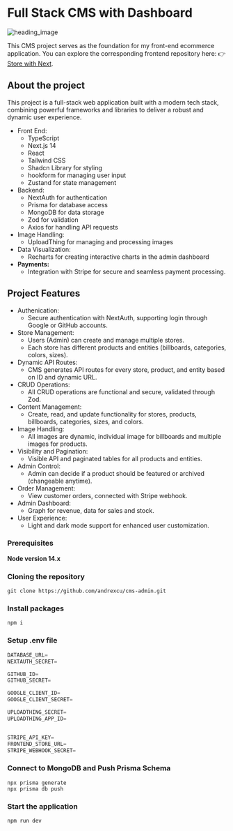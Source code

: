 # Full Stack CMS with Dashboard
![heading_image](https://github.com/andrexcu/cms-admin/assets/137764968/490fadf5-1437-46bb-b8e2-4f430649b7cf)

<!-- Check my front-end ecommerce project using this cms here: https://github.com/andrexcu/store-with-next> -->
This CMS project serves as the foundation for my front-end ecommerce application. You can explore the corresponding frontend repository here: 
👉 <a href="https://github.com/andrexcu/store-with-next">Store with Next</a>.
## About the project
This project is a full-stack web application built with a modern tech stack, combining powerful frameworks and libraries to deliver a robust and dynamic user experience.
- Front End:
  - TypeScript
  - Next.js 14
  - React
  - Tailwind CSS
  - Shadcn Library for styling
  - hookform for managing user input
  - Zustand for state management
- Backend:
  - NextAuth for authentication
  - Prisma for database access
  - MongoDB for data storage
  - Zod for validation
  - Axios for handling API requests
- Image Handling:
  - UploadThing for managing and processing images
- Data Visualization:
  - Recharts for creating interactive charts in the admin dashboard
- **Payments:**
  - Integration with Stripe for secure and seamless payment processing.
## Project Features
- Authenication:
  - Secure authentication with NextAuth, supporting login through Google or GitHub accounts.
- Store Management:
  - Users (Admin) can create and manage multiple stores.
  - Each store has different products and entities (billboards, categories, colors, sizes).
- Dynamic API Routes: 
  - CMS generates API routes for every store, product, and entity based on ID and dynamic URL.
- CRUD Operations:
  - All CRUD operations are functional and secure, validated through Zod.
- Content Management:
  - Create, read, and update functionality for stores, products, billboards, categories, sizes, and colors.
- Image Handling:
   - All images are dynamic, individual image for billboards and multiple images for products.
- Visibility and Pagination:
   - Visible API and paginated tables for all products and entities.
- Admin Control:
   - Admin can decide if a product should be featured or archived (changeable anytime).
- Order Management:
   - View customer orders, connected with Stripe webhook.
- Admin Dashboard:
   - Graph for revenue, data for sales and stock.
- User Experience:
   - Light and dark mode support for enhanced user customization.

### Prerequisites

**Node version 14.x**

### Cloning the repository

```shell
git clone https://github.com/andrexcu/cms-admin.git
```

### Install packages

```shell
npm i
```

### Setup .env file


```js
DATABASE_URL=
NEXTAUTH_SECRET=

GITHUB_ID=
GITHUB_SECRET=

GOOGLE_CLIENT_ID=
GOOGLE_CLIENT_SECRET=

UPLOADTHING_SECRET=
UPLOADTHING_APP_ID=


STRIPE_API_KEY=
FRONTEND_STORE_URL=
STRIPE_WEBHOOK_SECRET=
```

### Connect to MongoDB and Push Prisma Schema
```shell
npx prisma generate
npx prisma db push
```


### Start the application

```shell
npm run dev
```


